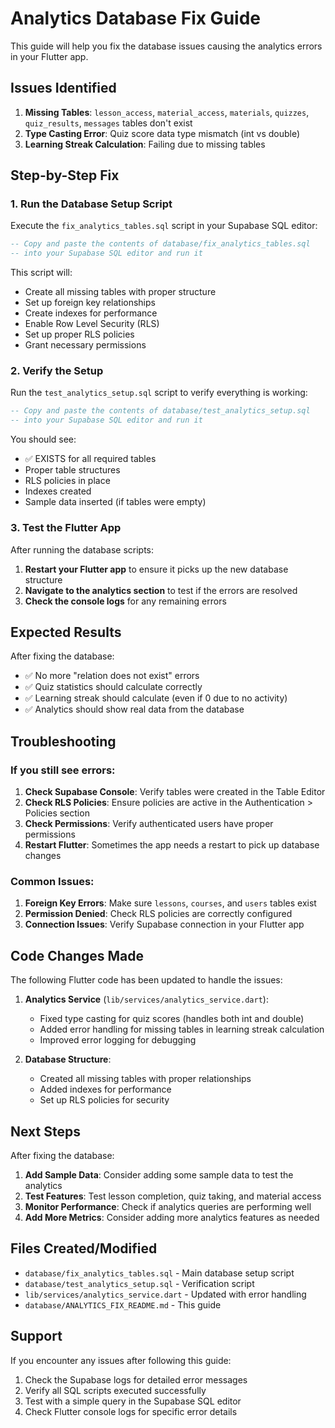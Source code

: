 # Analytics Database Fix Guide

This guide will help you fix the database issues causing the analytics errors in your Flutter app.

## Issues Identified

1. **Missing Tables**: `lesson_access`, `material_access`, `materials`, `quizzes`, `quiz_results`, `messages` tables don't exist
2. **Type Casting Error**: Quiz score data type mismatch (int vs double)
3. **Learning Streak Calculation**: Failing due to missing tables

## Step-by-Step Fix

### 1. Run the Database Setup Script

Execute the `fix_analytics_tables.sql` script in your Supabase SQL editor:

```sql
-- Copy and paste the contents of database/fix_analytics_tables.sql
-- into your Supabase SQL editor and run it
```

This script will:
- Create all missing tables with proper structure
- Set up foreign key relationships
- Create indexes for performance
- Enable Row Level Security (RLS)
- Set up proper RLS policies
- Grant necessary permissions

### 2. Verify the Setup

Run the `test_analytics_setup.sql` script to verify everything is working:

```sql
-- Copy and paste the contents of database/test_analytics_setup.sql
-- into your Supabase SQL editor and run it
```

You should see:
- ✅ EXISTS for all required tables
- Proper table structures
- RLS policies in place
- Indexes created
- Sample data inserted (if tables were empty)

### 3. Test the Flutter App

After running the database scripts:

1. **Restart your Flutter app** to ensure it picks up the new database structure
2. **Navigate to the analytics section** to test if the errors are resolved
3. **Check the console logs** for any remaining errors

## Expected Results

After fixing the database:

- ✅ No more "relation does not exist" errors
- ✅ Quiz statistics should calculate correctly
- ✅ Learning streak should calculate (even if 0 due to no activity)
- ✅ Analytics should show real data from the database

## Troubleshooting

### If you still see errors:

1. **Check Supabase Console**: Verify tables were created in the Table Editor
2. **Check RLS Policies**: Ensure policies are active in the Authentication > Policies section
3. **Check Permissions**: Verify authenticated users have proper permissions
4. **Restart Flutter**: Sometimes the app needs a restart to pick up database changes

### Common Issues:

1. **Foreign Key Errors**: Make sure `lessons`, `courses`, and `users` tables exist
2. **Permission Denied**: Check RLS policies are correctly configured
3. **Connection Issues**: Verify Supabase connection in your Flutter app

## Code Changes Made

The following Flutter code has been updated to handle the issues:

1. **Analytics Service** (`lib/services/analytics_service.dart`):
   - Fixed type casting for quiz scores (handles both int and double)
   - Added error handling for missing tables in learning streak calculation
   - Improved error logging for debugging

2. **Database Structure**:
   - Created all missing tables with proper relationships
   - Added indexes for performance
   - Set up RLS policies for security

## Next Steps

After fixing the database:

1. **Add Sample Data**: Consider adding some sample data to test the analytics
2. **Test Features**: Test lesson completion, quiz taking, and material access
3. **Monitor Performance**: Check if analytics queries are performing well
4. **Add More Metrics**: Consider adding more analytics features as needed

## Files Created/Modified

- `database/fix_analytics_tables.sql` - Main database setup script
- `database/test_analytics_setup.sql` - Verification script
- `lib/services/analytics_service.dart` - Updated with error handling
- `database/ANALYTICS_FIX_README.md` - This guide

## Support

If you encounter any issues after following this guide:

1. Check the Supabase logs for detailed error messages
2. Verify all SQL scripts executed successfully
3. Test with a simple query in the Supabase SQL editor
4. Check Flutter console logs for specific error details 